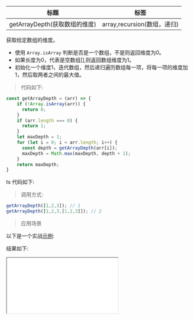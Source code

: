 | 标题                          | 标签                        |
| ----------------------------- | --------------------------- |
| getArrayDepth(获取数组的维度) | array,recursion(数组，递归) |

获取给定数组的维度。

- 使用 `Array.isArray` 判断是否是一个数组，不是则返回维度为0。
- 如果长度为0，代表是空数组[],则返回数组维度为1。
- 初始化一个维度1，迭代数组，然后递归遍历数组每一项，将每一项的维度加1，然后取两者之间的最大值。

> 代码如下:

```js
const getArrayDepth = (arr) => {
    if (!Array.isArray(arr)) {
      return 0;
    }
    if (arr.length === 0) {
      return 1;
    }
    let maxDepth = 1;
    for (let i = 0; i < arr.length; i++) {
      const depth = getArrayDepth(arr[i]);
      maxDepth = Math.max(maxDepth, depth + 1);
    }
    return maxDepth;
}
```

ts 代码如下:

<div class="code-editor" data-url="codes/javascript/ts/get-array-depth.ts" data-language="typescript"></div>

> 调用方式:

```js
getArrayDepth([1,2,3]); // 1
getArrayDepth([1,2,3,[1,2,3]]); // 2
```

> 应用场景

以下是一个实战<a href="codes/javascript/html/get-array-depth.html" target="_blank" rel="noopener noreferrer">示例</a>:

<div class="code-editor" data-url="codes/javascript/html/get-array-depth.html" data-language="html"></div>

结果如下:

<iframe src="codes/javascript/html/get-array-depth.html"></iframe>
